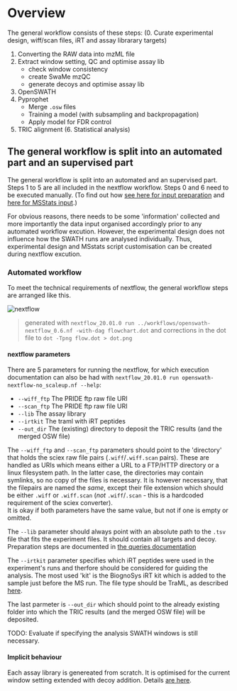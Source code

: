 # Overview
The general workflow consists of these steps:
(0. Curate experimental design, wiff/scan files, iRT and assay librarary targets)
1. Converting the RAW data into mzML file
2. Extract window setting, QC and optimise assay lib
   - check window consistency
   - create SwaMe mzQC
   - generate decoys and optimise assay lib 
3. OpenSWATH
4. Pyprophet 
   - Merge `.osw` files
   - Training a model (with subsampling and backpropagation)
   - Apply model for FDR control 
5. TRIC alignment
(6. Statistical analysis)

## The general workflow is split into an automated part and an supervised part
The general workflow is split into an automated and an supervised part. Steps 1 to 5 are all included in the nextflow workflow. Steps 0 and 6 need to be executed manually. (To find out how [see here for input preparation](lsf.md) and [here for MSStats input](http://openswath.org/en/latest/docs/swath2stats.html).)

For obvious reasons, there needs to be some 'information' collected and more importantly the data input organised accordingly prior to any automated workflow excution. However, the experimental design does not influence how the SWATH runs are analysed individually. Thus, experimental design and MSstats script customisation can be created during nextflow excution. 

### Automated workflow
To meet the technical requirements of nextflow, the general workflow steps are arranged like this.

![nextflow](flowchart_edited.svg "The visualised nextflow")
> generated with `nextflow_20.01.0 run ../workflows/openswath-nextflow_0.6.nf -with-dag flowchart.dot` and corrections in the dot file to `dot -Tpng flow.dot > dot.png`

#### nextflow parameters
There are 5 parameters for running the nextflow, for which execution documentation can also be had with `nextflow_20.01.0 run openswath-nextflow-no_scaleup.nf --help`:
  - `--wiff_ftp` The PRIDE ftp raw file URI
  - `--scan_ftp` The PRIDE ftp raw file URI
  - `--lib` The assay library
  - `--irtkit` The traml with iRT peptides
  - `--out_dir` The (existing) directory to deposit the TRIC results (and the merged OSW file)

The `--wiff_ftp` and `--scan_ftp` parameters should point to the 'directory' that holds the sciex raw file pairs (`.wiff`/`.wiff.scan` pairs). 
These are handled as URIs which means either a URL to a FTP/HTTP directory or a linux filesystem path. 
In the latter case, the directories may contain symlinks, so no copy of the files is necessary. 
It is however necessary, that the filepairs are named the *same*, 
except their file extension which should be either `.wiff` or `.wiff.scan` 
(*not* `.wiff`/`.scan` - this is a hardcoded requirement of the sciex converter).  
It is okay if both parameters have the same value, but not if one is empty or omitted.

The `--lib` parameter should always point with an absolute path to the `.tsv` file that fits the experiment files. 
It should contain all targets and decoy. Preparation steps are documented in [the queries documentation](documentation/assaylib.md)

The `--irtkit` parameter specifies which iRT peptides were used in the experiment's runs and therfore should be considered for guiding the analysis. 
The most used 'kit' is the BiognoSys iRT kit which is added to the sample just before the MS run.
The file type should be TraML, as described [here](http://biorxiv.org/content/early/2016/03/19/044552).

The last parmeter is `--out_dir` which should point to the already existing folder into which the TRIC results (and the merged OSW file) will be deposited.

TODO: Evaluate if specifying the analysis SWATH windows is still necessary.


#### Implicit behaviour
Each assay library is genereated from scratch. It is optimised for the current window setting extended with decoy addition. Details [are here](documentation/assaylib.md).

